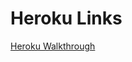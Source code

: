 # Heroku Links

[Heroku Walkthrough](https://docs.google.com/document/d/1upipd3_vFm6oY0miIczOOFLH-8WKxrNBgwRL80LOgNI/edit#)
